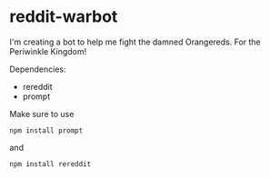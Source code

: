 reddit-warbot
=============

I'm creating a bot to help me fight the damned Orangereds. For the Periwinkle Kingdom!

Dependencies:
* rereddit
* prompt

Make sure to use
```
npm install prompt
```
and
```
npm install rereddit
```